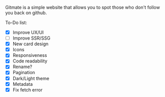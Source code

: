 Gitmate is a simple website that allows you to spot those who don't follow you back on github.

To-Do list:
- [x] Improve UX/UI
- [ ] Improve SSR/SSG
- [x] New card design
- [x] Icons
- [x] Responsiveness
- [x] Code readability
- [x] Rename?
- [x] Pagination
- [x] Dark/Light theme
- [x] Metadata
- [x] Fix fetch error
